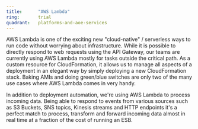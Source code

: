 ```yaml
---
title:      "AWS Lambda"
ring:       trial
quadrant:   platforms-and-aoe-services
---
```


AWS Lambda is one of the exciting new "cloud-native" / serverless ways to run code without worrying about infrastructure. While it is possible to directly respond to web requests using the API Gateway, our teams are currently using AWS Lambda mostly for tasks outside the critical path. As a custom resource for CloudFormation, it allows us to manage all aspects of a deployment in an elegant way by simply deploying a new CloudFormation stack. Baking AMIs and doing green/blue switches are only two of the many use cases where AWS Lambda comes in very handy.

In addition to deployment automation, we're using AWS Lambda to process incoming data. Being able to respond to events from various sources such as S3 Buckets, SNS topics, Kinesis streams and HTTP endpoints it's a perfect match to process, transform and forward incoming data almost in real time at a fraction of the cost of running an ESB.
